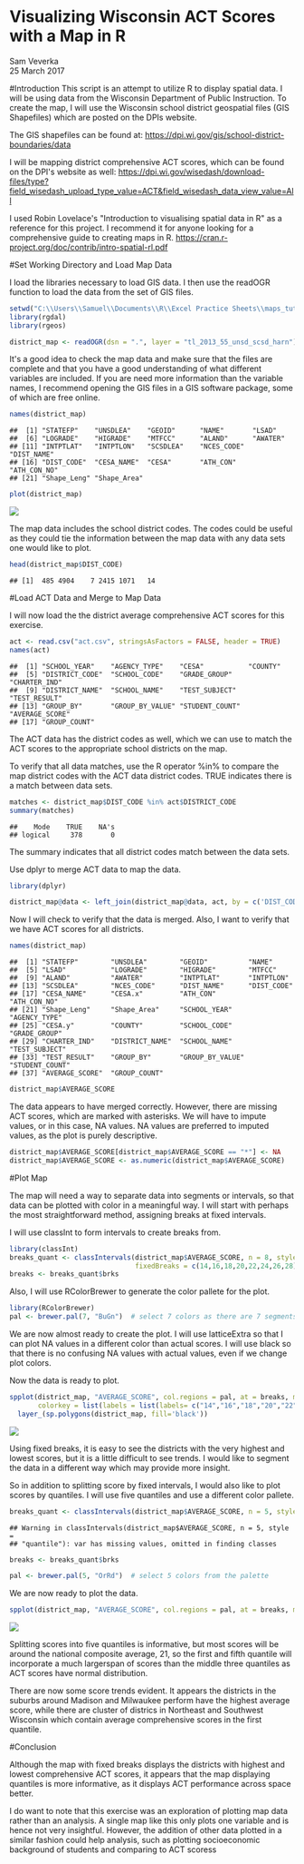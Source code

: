 # Visualizing Wisconsin ACT Scores with a Map in R
Sam Veverka  
25 March 2017  



#Introduction
This script is an attempt to utilize R to display spatial data. I will be using data from the Wisconsin Department of Public Instruction. To create the map, I will use the Wisconsin school district geospatial files (GIS Shapefiles) which are posted on the DPIs website. 

The GIS shapefiles can be found at:
https://dpi.wi.gov/gis/school-district-boundaries/data

I will be mapping district comprehensive ACT scores, which can be found on the DPI's website as well: https://dpi.wi.gov/wisedash/download-files/type?field_wisedash_upload_type_value=ACT&field_wisedash_data_view_value=All

I used Robin Lovelace's "Introduction to visualising spatial data in R" as a reference for this project. I recommend it for anyone looking for a comprehensive guide to creating maps in R. https://cran.r-project.org/doc/contrib/intro-spatial-rl.pdf

#Set Working Directory and Load Map Data

I load the libraries necessary to load GIS data. I then use the readOGR function to load the data from the set of GIS files.

```r
setwd("C:\\Users\\Samuel\\Documents\\R\\Excel Practice Sheets\\maps_tutorial\\WPI")
library(rgdal)
library(rgeos)

district_map <- readOGR(dsn = ".", layer = "tl_2013_55_unsd_scsd_harn")
```


It's a good idea to check the map data and make sure that the files are complete and that you have a good understanding of what different variables are included. If you are need more information than the variable names, I recommend opening the GIS files in a GIS software package, some of which are free online. 


```r
names(district_map)
```

```
##  [1] "STATEFP"    "UNSDLEA"    "GEOID"      "NAME"       "LSAD"      
##  [6] "LOGRADE"    "HIGRADE"    "MTFCC"      "ALAND"      "AWATER"    
## [11] "INTPTLAT"   "INTPTLON"   "SCSDLEA"    "NCES_CODE"  "DIST_NAME" 
## [16] "DIST_CODE"  "CESA_NAME"  "CESA"       "ATH_CON"    "ATH_CON_NO"
## [21] "Shape_Leng" "Shape_Area"
```

```r
plot(district_map)
```

![](map_tutorial_files/figure-html/unnamed-chunk-2-1.png)<!-- -->

The map data includes the school district codes. The codes could be useful as they could tie the information between the map data with any data sets one would like to plot.


```r
head(district_map$DIST_CODE)
```

```
## [1]  485 4904    7 2415 1071   14
```


#Load ACT Data and Merge to Map Data

I will now load the the district average comprehensive ACT scores for this exercise.


```r
act <- read.csv("act.csv", stringsAsFactors = FALSE, header = TRUE)
names(act)
```

```
##  [1] "SCHOOL_YEAR"    "AGENCY_TYPE"    "CESA"           "COUNTY"        
##  [5] "DISTRICT_CODE"  "SCHOOL_CODE"    "GRADE_GROUP"    "CHARTER_IND"   
##  [9] "DISTRICT_NAME"  "SCHOOL_NAME"    "TEST_SUBJECT"   "TEST_RESULT"   
## [13] "GROUP_BY"       "GROUP_BY_VALUE" "STUDENT_COUNT"  "AVERAGE_SCORE" 
## [17] "GROUP_COUNT"
```


The ACT data has the district codes as well, which we can use to match the ACT scores to the appropriate school districts on the map.

To verify that all data matches, use the R operator %in% to compare the map district codes with the ACT data district codes. TRUE indicates there is a match between data sets. 


```r
matches <- district_map$DIST_CODE %in% act$DISTRICT_CODE
summary(matches)
```

```
##    Mode    TRUE    NA's 
## logical     378       0
```
The summary indicates that all district codes match between the data sets.

Use dplyr to merge ACT data to map the data.

```r
library(dplyr)

district_map@data <- left_join(district_map@data, act, by = c('DIST_CODE' = 'DISTRICT_CODE'))
```

Now I will check to verify that the data is merged. Also, I want to verify that we have ACT scores for all districts.

```r
names(district_map)
```

```
##  [1] "STATEFP"        "UNSDLEA"        "GEOID"          "NAME"          
##  [5] "LSAD"           "LOGRADE"        "HIGRADE"        "MTFCC"         
##  [9] "ALAND"          "AWATER"         "INTPTLAT"       "INTPTLON"      
## [13] "SCSDLEA"        "NCES_CODE"      "DIST_NAME"      "DIST_CODE"     
## [17] "CESA_NAME"      "CESA.x"         "ATH_CON"        "ATH_CON_NO"    
## [21] "Shape_Leng"     "Shape_Area"     "SCHOOL_YEAR"    "AGENCY_TYPE"   
## [25] "CESA.y"         "COUNTY"         "SCHOOL_CODE"    "GRADE_GROUP"   
## [29] "CHARTER_IND"    "DISTRICT_NAME"  "SCHOOL_NAME"    "TEST_SUBJECT"  
## [33] "TEST_RESULT"    "GROUP_BY"       "GROUP_BY_VALUE" "STUDENT_COUNT" 
## [37] "AVERAGE_SCORE"  "GROUP_COUNT"
```


```r
district_map$AVERAGE_SCORE
```

The data appears to have merged correctly. However, there are missing ACT scores, which are marked with asterisks. We will have to impute values, or in this case, NA values. NA values are preferred to imputed values, as the plot is purely descriptive.


```r
district_map$AVERAGE_SCORE[district_map$AVERAGE_SCORE == "*"] <- NA
district_map$AVERAGE_SCORE <- as.numeric(district_map$AVERAGE_SCORE)
```

#Plot Map

The map will need a way to separate data into segments or intervals, so that data can be plotted with color in a meaningful way. I will start with perhaps the most straightforward method, assigning breaks at fixed intervals.

I will use classInt to form intervals to create breaks from.


```r
library(classInt)
breaks_quant <- classIntervals(district_map$AVERAGE_SCORE, n = 8, style = "fixed",
                               fixedBreaks = c(14,16,18,20,22,24,26,28))
breaks <- breaks_quant$brks
```

Also, I will use RColorBrewer to generate the color pallete for the plot.

```r
library(RColorBrewer)
pal <- brewer.pal(7, "BuGn")  # select 7 colors as there are 7 segments
```


We are now almost ready to create the plot. I will use latticeExtra so that I can plot NA values in a different color than actual scores. I will use black so that there is no confusing NA values with actual values, even if we change plot colors.



Now the data is ready to plot.

```r
spplot(district_map, "AVERAGE_SCORE", col.regions = pal, at = breaks, main = "Wisconsin ACT Scores by School District",
       colorkey = list(labels = list(labels= c("14","16","18","20","22","24","26","28"), width =2, cex = 1))) + 
  layer_(sp.polygons(district_map, fill='black'))
```

![](map_tutorial_files/figure-html/unnamed-chunk-13-1.png)<!-- -->

Using fixed breaks, it is easy to see the districts with the very highest and lowest scores, but it is a little difficult to see trends. I would like to segment the data in a different way which may provide more insight.

So in addition to splitting score by fixed intervals, I would also like to plot scores by quantiles. I will use five quantiles and use a different color pallete.

```r
breaks_quant <- classIntervals(district_map$AVERAGE_SCORE, n = 5, style = "quantile")
```

```
## Warning in classIntervals(district_map$AVERAGE_SCORE, n = 5, style =
## "quantile"): var has missing values, omitted in finding classes
```

```r
breaks <- breaks_quant$brks
```


```r
pal <- brewer.pal(5, "OrRd")  # select 5 colors from the palette
```


We are now ready to plot the data.


```r
spplot(district_map, "AVERAGE_SCORE", col.regions = pal, at = breaks, main = "Wisconsin ACT Scores by School District") +   layer_(sp.polygons(district_map, fill='black'))
```

![](map_tutorial_files/figure-html/unnamed-chunk-16-1.png)<!-- -->

Splitting scores into five quantiles is informative, but most scores will be around the national composite average, 21, so the first and fifth quantile will incorporate a much largerspan of scores than the middle three quantiles as ACT scores have normal distribution.

There are now some score trends evident. It appears the districts in the suburbs around Madison and Milwaukee perform have the highest average score, while there are cluster of districs in Northeast and Southwest Wisconsin which contain average comprehensive scores in the first quantile.

#Conclusion

Although the map with fixed breaks displays the districts with highest and lowest comprehensive ACT scores, it appears that the map displaying quantiles is more informative, as it displays ACT performance across space better.

I do want to note that this exercise was an exploration of plotting map data rather than an analysis. A single map like this only plots one variable and is hence not very insightful. However, the addition of other data plotted in a similar fashion could help analysis, such as plotting socioeconomic background of students and comparing to ACT scoress
